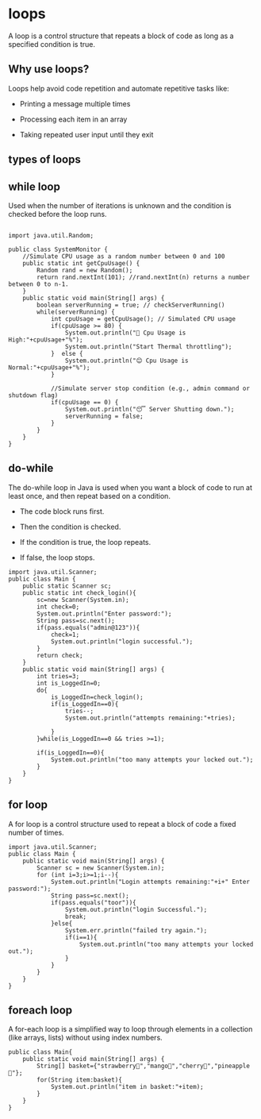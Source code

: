 # loops

A loop is a control structure that repeats a block of code as long as a specified condition is true.

## Why use loops?

Loops help avoid code repetition and automate repetitive tasks like:

- Printing a message multiple times

- Processing each item in an array

- Taking repeated user input until they exit

## types of loops

## while loop

Used when the number of iterations is unknown and the condition is checked before the loop runs.

```

import java.util.Random;

public class SystemMonitor {
    //Simulate CPU usage as a random number between 0 and 100
    public static int getCpuUsage() {
        Random rand = new Random();
        return rand.nextInt(101); //rand.nextInt(n) returns a number between 0 to n-1.
    }
    public static void main(String[] args) {
        boolean serverRunning = true; // checkServerRunning()
        while(serverRunning) {
            int cpuUsage = getCpuUsage(); // Simulated CPU usage
            if(cpuUsage >= 80) {
                System.out.println("🥵 Cpu Usage is High:"+cpuUsage+"%");
                System.out.println("Start Thermal throttling");
            }  else {
                System.out.println("😊 Cpu Usage is Normal:"+cpuUsage+"%");
            }

            //Simulate server stop condition (e.g., admin command or shutdown flag)
            if(cpuUsage == 0) {
                System.out.println("😴 Server Shutting down.");
                serverRunning = false;
            }
        }
    }
}
```

## do-while

The do-while loop in Java is used when you want a block of code to run at least once, and then repeat based on a condition.

- The code block runs first.

- Then the condition is checked.

- If the condition is true, the loop repeats.

- If false, the loop stops.

```
import java.util.Scanner;
public class Main {
    public static Scanner sc;
    public static int check_login(){
        sc=new Scanner(System.in);
        int check=0;
        System.out.println("Enter password:");
        String pass=sc.next();
        if(pass.equals("admin@123")){
            check=1;
            System.out.println("login successful.");
        }
        return check;
    }
    public static void main(String[] args) {
        int tries=3;
        int is_LoggedIn=0;
        do{
            is_LoggedIn=check_login();
            if(is_LoggedIn==0){
                tries--;
                System.out.println("attempts remaining:"+tries);

            }
        }while(is_LoggedIn==0 && tries >=1);

        if(is_LoggedIn==0){
            System.out.println("too many attempts your locked out.");
        }
    }
}

```

## for loop

A for loop is a control structure used to repeat a block of code a fixed number of times.

```
import java.util.Scanner;
public class Main {
    public static void main(String[] args) {
        Scanner sc = new Scanner(System.in);
        for (int i=3;i>=1;i--){
            System.out.println("Login attempts remaining:"+i+" Enter password:");
            String pass=sc.next();
            if(pass.equals("toor")){
                System.out.println("login Successful.");
                break;
            }else{
                System.err.println("failed try again.");
                if(i==1){
                    System.out.println("too many attempts your locked out.");
                }
            }
        }
    }
}
```
## foreach loop

A for-each loop is a simplified way to loop through elements in a collection (like arrays, lists) without using index numbers.

```
public class Main{
    public static void main(String[] args) {
        String[] basket={"strawberry🍓","mango🥭","cherry🍒","pineapple🍍"};
        for(String item:basket){
            System.out.println("item in basket:"+item);
        }
    }
}
```
